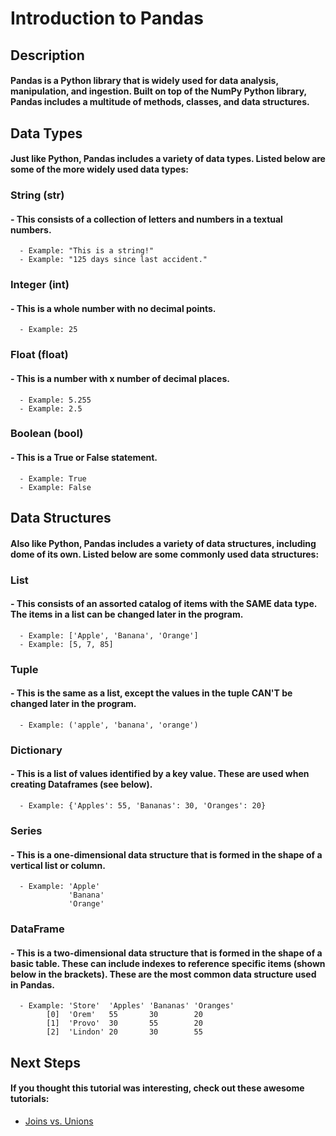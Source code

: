# Introduction to Pandas
## Description
#### Pandas is a Python library that is widely used for data analysis, manipulation, and ingestion. Built on top of the NumPy Python library, Pandas includes a multitude of methods, classes, and data structures.
## Data Types
#### Just like Python, Pandas includes a variety of data types. Listed below are some of the more widely used data types:
### String (str)
#### - This consists of a collection of letters and numbers in a textual numbers.
      - Example: "This is a string!"
      - Example: "125 days since last accident."
### Integer (int)
#### - This is a whole number with no decimal points.
      - Example: 25
### Float (float)
#### - This is a number with x number of decimal places.
      - Example: 5.255
      - Example: 2.5
### Boolean (bool)
#### - This is a True or False statement.
      - Example: True
      - Example: False
## Data Structures
#### Also like Python, Pandas includes a variety of data structures, including dome of its own. Listed below are some commonly used data structures:
### List
#### - This consists of an assorted catalog of items with the SAME data type. The items in a list can be changed later in the program.
      - Example: ['Apple', 'Banana', 'Orange']
      - Example: [5, 7, 85]
### Tuple
#### - This is the same as a list, except the values in the tuple CAN'T be changed later in the program.
      - Example: ('apple', 'banana', 'orange')
### Dictionary
#### - This is a list of values identified by a key value. These are used when creating Dataframes (see below).
      - Example: {'Apples': 55, 'Bananas': 30, 'Oranges': 20}
### Series
#### - This is a one-dimensional data structure that is formed in the shape of a vertical list or column.
      - Example: 'Apple'
                 'Banana'
                 'Orange'
### DataFrame
#### - This is a two-dimensional data structure that is formed in the shape of a basic table. These can include indexes to reference specific items (shown below in the brackets). These are the most common data structure used in Pandas.
      - Example: 'Store'  'Apples' 'Bananas' 'Oranges'
            [0]  'Orem'   55       30        20
            [1]  'Provo'  30       55        20
            [2]  'Lindon' 20       30        55

## Next Steps
#### If you thought this tutorial was interesting, check out these awesome tutorials:
- [Joins vs. Unions](https://github.com/uvudataclub2022/UVU-2022-2023/Data-Analytics/Data%20Manipulation/Tutorials/Pandas/Joins%20vs.%20Unions.md)
